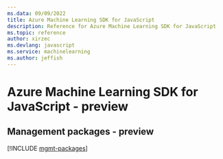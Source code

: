 ```yaml
---
ms.data: 09/09/2022
title: Azure Machine Learning SDK for JavaScript
description: Reference for Azure Machine Learning SDK for JavaScript
ms.topic: reference
author: xirzec
ms.devlang: javascript
ms.service: machinelearning
ms.author: jeffish
---
```

# Azure Machine Learning SDK for JavaScript - preview

## Management packages - preview
[!INCLUDE [mgmt-packages](machine-learning-mgmt-index.md)]